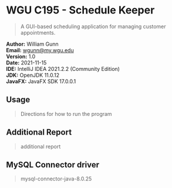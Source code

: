 # WGU C195 - Schedule Keeper
>A GUI-based scheduling application for managing customer appointments.  

**Author:** William Gunn\
**Email:** wgunn@my.wgu.edu\
**Version:** 1.0\
**Date:** 2021-11-15\
**IDE:** IntelliJ IDEA 2021.2.2 (Community Edition)\
**JDK:** OpenJDK 11.0.12\
**JavaFX:** JavaFX SDK 17.0.0.1

## Usage
> Directions for how to run the program


## Additional Report 
> additional report 


## MySQL Connector driver
> mysql-connector-java-8.0.25